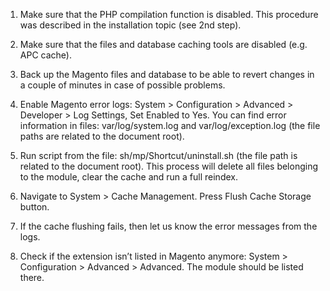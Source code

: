 1. Make sure that the PHP compilation function is disabled. This procedure was described in the installation topic (see 2nd step).

2. Make sure that the files and database caching tools are disabled (e.g. APC cache).

3. Back up the Magento files and database to be able to revert changes in a couple of minutes in case of possible problems.

4. Enable Magento error logs: System > Configuration > Advanced > Developer > Log Settings, Set Enabled to Yes. You can find error information in files: var/log/system.log and var/log/exception.log (the file paths are related to the document root).

5. Run script from the file: sh/mp/Shortcut/uninstall.sh (the file path is related to the document root). This process will delete all files belonging to the module, clear the cache and run a full reindex.

6. Navigate to System > Cache Management. Press Flush Cache Storage button.

7. If the cache flushing fails, then let us know the error messages from the logs.

8. Check if the extension isn’t listed in Magento anymore: System > Configuration > Advanced > Advanced. The module should be listed there.
